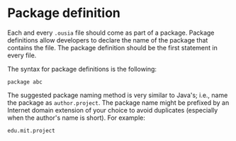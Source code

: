 # Package definition

Each and every `.ousia` file should come as part of a package. Package
definitions allow developers to declare the name of the package that contains
the file. The package definition should be the first statement in every file.

The syntax for package definitions is the following:

    package abc

The suggested package naming method is very similar to Java's; i.e., name the
package as `author.project`. The package name might be prefixed by an Internet
domain extension of your choice to avoid duplicates (especially when the
author's name is short). For example:

    edu.mit.project
